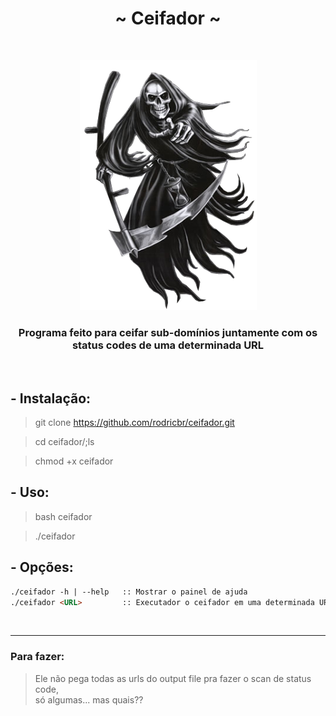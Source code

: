 <h1 align="center">~ Ceifador ~</h1> </br>

<p align="center">
  <img src="./img.png">
</p>

<!--![image info](./img.png)-->

<h3 align="center">Programa feito para ceifar sub-domínios juntamente com os status codes de uma determinada URL</h3>

</br>

## - Instalação:

> git clone https://github.com/rodricbr/ceifador.git </br>

> cd ceifador/;ls </br>

> chmod +x ceifador </br>
## - Uso:

> bash ceifador </br>

> ./ceifador </br>
## - Opções:

```markdown
./ceifador -h | --help   :: Mostrar o painel de ajuda
./ceifador <URL>         :: Executador o ceifador em uma determinada URL
```
</br>

<hr>

### Para fazer:
> Ele não pega todas as urls do output file pra fazer o scan de status code, </br>
> só algumas... mas quais??
